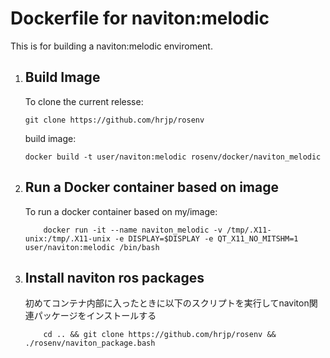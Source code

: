 # Dockerfile for naviton:melodic
This is for building a naviton:melodic enviroment. 
  
1. ## Build Image
    To clone the current relesse:
    ```bash:bash
    git clone https://github.com/hrjp/rosenv
    ```
    build image:
    ```bash:bash
    docker build -t user/naviton:melodic rosenv/docker/naviton_melodic
    ```

2. ## Run a Docker container based on image
    To run a docker container based on my/image:
    ```bash:bash
        docker run -it --name naviton_melodic -v /tmp/.X11-unix:/tmp/.X11-unix -e DISPLAY=$DISPLAY -e QT_X11_NO_MITSHM=1 user/naviton:melodic /bin/bash 
    ```

3. ## Install naviton ros packages 
    初めてコンテナ内部に入ったときに以下のスクリプトを実行してnaviton関連パッケージをインストールする
    ```bash:bash
        cd .. && git clone https://github.com/hrjp/rosenv && ./rosenv/naviton_package.bash
    ```